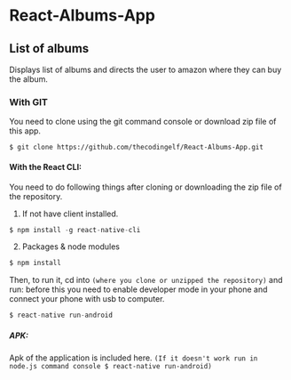 # React-Albums-App

## List of albums

Displays list of albums and directs the user to amazon where they can buy the album.

### With GIT

You need to clone using the git command console or download zip file of this app.

```Command console
$ git clone https://github.com/thecodingelf/React-Albums-App.git
```

#### With the React CLI:

You need to do following things after cloning or downloading the zip file of the repository.


1. If not have client installed.
```Node.js Command console 
$ npm install -g react-native-cli
```
2. Packages & node modules
```Node.js Command console
$ npm install
```

Then, to run it, cd into `(where you clone or unzipped the repository)` and run:
before this you need to enable developer mode in your phone and connect your phone
with usb to computer.

```Node.js Command console.
$ react-native run-android
```

##### APK:

Apk of the application is included here. ```(If it doesn't work run in node.js command console $ react-native run-android)```
